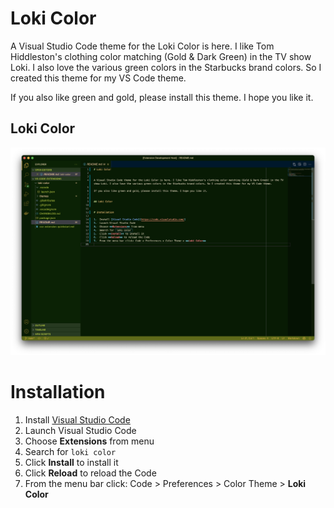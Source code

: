 # Loki Color


A Visual Studio Code theme for the Loki Color is here. I like Tom Hiddleston's clothing color matching (Gold & Dark Green) in the TV show Loki. I also love the various green colors in the Starbucks brand colors. So I created this theme for my VS Code theme.

If you also like green and gold, please install this theme. I hope you like it.


## Loki Color
![Loki Color](loki-color.png)

# Installation

1.  Install [Visual Studio Code](https://code.visualstudio.com/)
2.  Launch Visual Studio Code
3.  Choose **Extensions** from menu
4.  Search for `loki color`
5.  Click **Install** to install it
6.  Click **Reload** to reload the Code
7.  From the menu bar click: Code > Preferences > Color Theme > **Loki Color**
